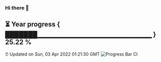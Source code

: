 ### Hi there 👋
⏳ Year progress { ███████▁▁▁▁▁▁▁▁▁▁▁▁▁▁▁▁▁▁▁▁▁▁▁ } 25.22 %
---
⏰ Updated on Sun, 03 Apr 2022 01:21:30 GMT
![Progress Bar CI](https://github.com/liununu/liununu/workflows/Progress%20Bar%20CI/badge.svg)
